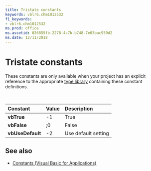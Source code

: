 ```yaml
---
title: Tristate constants
keywords: vblr6.chm1012532
f1_keywords:
- vblr6.chm1012532
ms.prod: office
ms.assetid: 026855fb-2278-4c7b-b748-7e03bac959d2
ms.date: 12/11/2018
---
```



# Tristate constants

These constants are only available when your project has an explicit reference to the appropriate [type library](../../Glossary/vbe-glossary.md#type-library) containing these constant definitions.

<br/>

|Constant|Value|Description|
|:-----|:-----|:-----|
|**vbTrue**|-1|True|
|**vbFalse**|;0|False|
|**vbUseDefault**|-2|Use default setting|

## See also

- [Constants (Visual Basic for Applications)](../constants-visual-basic-for-applications.md)
